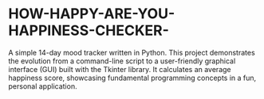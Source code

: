 # HOW-HAPPY-ARE-YOU-HAPPINESS-CHECKER-
​A simple 14-day mood tracker written in Python. This project demonstrates the evolution from a command-line script to a user-friendly graphical interface (GUI) built with the Tkinter library. It calculates an average happiness score, showcasing fundamental programming concepts in a fun, personal application.
